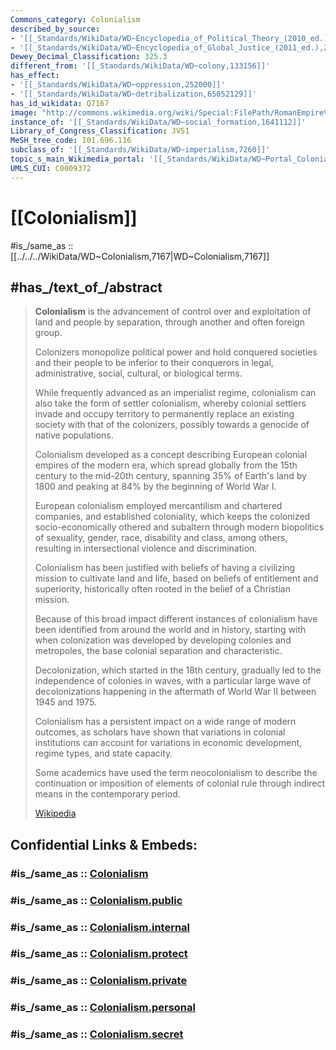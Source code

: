 ```yaml
---
Commons_category: Colonialism
described_by_source:
- '[[_Standards/WikiData/WD~Encyclopedia_of_Political_Theory_(2010_ed.),20743760]]'
- '[[_Standards/WikiData/WD~Encyclopedia_of_Global_Justice_(2011_ed.),21002838]]'
Dewey_Decimal_Classification: 325.3
different_from: '[[_Standards/WikiData/WD~colony,133156]]'
has_effect:
- '[[_Standards/WikiData/WD~oppression,252000]]'
- '[[_Standards/WikiData/WD~detribalization,65052129]]'
has_id_wikidata: Q7167
image: "http://commons.wikimedia.org/wiki/Special:FilePath/RomanEmpire%20117.svg"
instance_of: '[[_Standards/WikiData/WD~social_formation,1641112]]'
Library_of_Congress_Classification: JV51
MeSH_tree_code: I01.696.116
subclass_of: '[[_Standards/WikiData/WD~imperialism,7260]]'
topic_s_main_Wikimedia_portal: '[[_Standards/WikiData/WD~Portal_Colonialism,10815165]]'
UMLS_CUI: C0009372
---
```


# [[Colonialism]] 

#is_/same_as :: [[../../../WikiData/WD~Colonialism,7167|WD~Colonialism,7167]] 

## #has_/text_of_/abstract 

> **Colonialism** is the advancement of control over and exploitation of land and people by separation, 
> through another and often foreign group. 
> 
> Colonizers monopolize political power and hold conquered societies and their people 
> to be inferior to their conquerors in legal, administrative, social, cultural, or biological terms. 
> 
> While frequently advanced as an imperialist regime, 
> colonialism can also take the form of settler colonialism, 
> whereby colonial settlers invade and occupy territory 
> to permanently replace an existing society with that of the colonizers, 
> possibly towards a genocide of native populations.
>
> Colonialism developed as a concept describing European colonial empires of the modern era, 
> which spread globally from the 15th century to the mid-20th century, 
> spanning 35% of Earth's land by 1800 and peaking at 84% by the beginning of World War I. 
> 
> European colonialism employed mercantilism and chartered companies, 
> and established coloniality, which keeps the colonized socio-economically othered and subaltern 
> through modern biopolitics of sexuality, gender, race, disability and class, among others, 
> resulting in intersectional violence and discrimination. 
> 
> Colonialism has been justified with beliefs of having a civilizing mission to cultivate land and life, 
> based on beliefs of entitlement and superiority, 
> historically often rooted in the belief of a Christian mission.
>
> Because of this broad impact 
> different instances of colonialism have been identified from around the world and in history, 
> starting with when colonization was developed by developing colonies and metropoles, 
> the base colonial separation and characteristic.
>
> Decolonization, which started in the 18th century, 
> gradually led to the independence of colonies in waves, 
> with a particular large wave of decolonizations happening in the aftermath of World War II 
> between 1945 and 1975. 
> 
> Colonialism has a persistent impact on a wide range of modern outcomes, 
> as scholars have shown that variations in colonial institutions 
> can account for variations in economic development, regime types, and state capacity. 
> 
> Some academics have used the term neocolonialism 
> to describe the continuation or imposition of elements of colonial rule 
> through indirect means in the contemporary period.
>
> [Wikipedia](https://en.wikipedia.org/wiki/Colonialism)


## Confidential Links & Embeds: 

### #is_/same_as :: [Colonialism](/_Standards/Society/Politics/Government/Colonialism.md) 

### #is_/same_as :: [Colonialism.public](/_public/Society/Politics/Government/Colonialism.public.md) 

### #is_/same_as :: [Colonialism.internal](/_internal/Society/Politics/Government/Colonialism.internal.md) 

### #is_/same_as :: [Colonialism.protect](/_protect/Society/Politics/Government/Colonialism.protect.md) 

### #is_/same_as :: [Colonialism.private](/_private/Society/Politics/Government/Colonialism.private.md) 

### #is_/same_as :: [Colonialism.personal](/_personal/Society/Politics/Government/Colonialism.personal.md) 

### #is_/same_as :: [Colonialism.secret](/_secret/Society/Politics/Government/Colonialism.secret.md)

